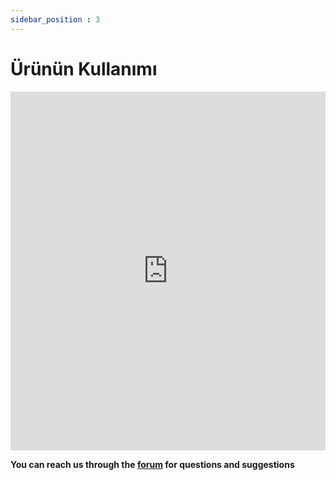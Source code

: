 ```yaml
---
sidebar_position : 3
---
```


# Ürünün Kullanımı

<iframe width="100%" height="574" src="https://www.youtube.com/embed/gdNUwNv4al0" title="ANALOG HD (AHD) KAMERALAR NASIL KULLANILIR" frameborder="0" allow="accelerometer; autoplay; clipboard-write; encrypted-media; gyroscope; picture-in-picture; web-share" allowfullscreen></iframe>




**You can reach us through the [forum](https://forum.degzrobotics.com/) for questions and suggestions**